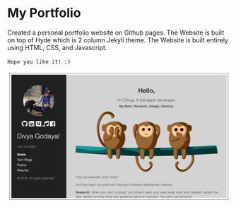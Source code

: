 
# My Portfolio

Created a personal portfolio website on Github pages. The Website is built on top of Hyde which is 2 column Jekyll theme.
The Website is built entirely using HTML, CSS, and Javascript.

`Hope you like it! :)`

![alt text](https://raw.githubusercontent.com/DivyaGodayal/DG.github.io/master/public/assets/profile-page.png)


